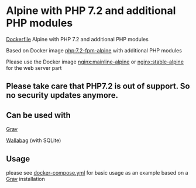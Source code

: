 # Alpine with PHP 7.2 and additional PHP modules
[Dockerfile](https://github.com/mdoerges/alpine-php72withexts/blob/master/Dockerfile) Alpine with PHP 7.2 and additional PHP modules

Based on Docker image [php:7.2-fpm-alpine](https://hub.docker.com/_/php) with additional PHP modules

Please use the Docker image [nginx:mainline-alpine](https://hub.docker.com/_/nginx) or [nginx:stable-alpine](https://hub.docker.com/_/nginx) for the web server part

## Please take care that PHP7.2 is out of support. So no security updates anymore.

## Can be used with

[Grav](https://getgrav.org/)

[Wallabag](https://www.wallabag.org/) (with SQLite)

## Usage

please see [docker-compose.yml](https://github.com/mdoerges/alpine-php72withexts/blob/master/docker-compose.yml) for basic usage as an example based on a [Grav](https://getgrav.org) installation
